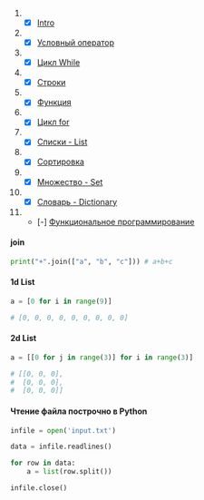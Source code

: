 1. - [x] [Intro](https://github.com/doroteo7/HSE-Python-1/blob/master/notes/1.md)
2. - [x] [Условный оператор](https://github.com/doroteo7/HSE-Python-1/blob/master/notes/2.md)
3. - [x] [Цикл While](https://github.com/doroteo7/HSE-Python-1/blob/master/notes/3.md)
4. - [x] [Строки](https://github.com/doroteo7/HSE-Python-1/blob/master/notes/4.md)
5. - [x] [Функция](https://github.com/doroteo7/HSE-Python-1/blob/master/notes/5.md)
6. - [x] [Цикл for](https://github.com/doroteo7/HSE-Python-1/blob/master/notes/6.md)
7. - [x] [Списки - List](https://github.com/doroteo7/HSE-Python-1/blob/master/notes/7.md)
8. - [x] [Сортировка](https://github.com/doroteo7/HSE-Python-1/blob/master/notes/8.md)
9. - [x] [Множество - Set](https://github.com/doroteo7/HSE-Python-1/blob/master/notes/9.md)
10. - [x] [Словарь - Dictionary](https://github.com/doroteo7/HSE-Python-1/blob/master/notes/10.md)
11. - [-] [Функциональное программирование](https://github.com/doroteo7/HSE-Python-1/blob/master/notes/11.md)




#### join
```python
print("+".join(["a", "b", "c"])) # a+b+c
```

#### 1d List
```python
a = [0 for i in range(9)]

# [0, 0, 0, 0, 0, 0, 0, 0, 0]
```
#### 2d List
```python
a = [[0 for j in range(3)] for i in range(3)]

# [[0, 0, 0], 
#  [0, 0, 0], 
#  [0, 0, 0]]
```

#### Чтение файла построчно в Python

```python
infile = open('input.txt')

data = infile.readlines()

for row in data:
    a = list(row.split())

infile.close()
```
